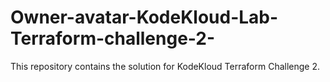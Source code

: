 # Owner-avatar-KodeKloud-Lab-Terraform-challenge-2-
This repository contains the solution for KodeKloud Terraform Challenge 2.
